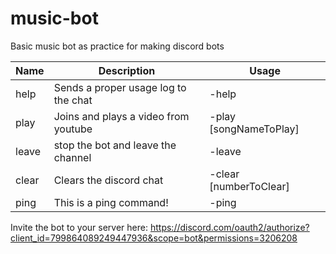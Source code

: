 # music-bot
Basic music bot as practice for making discord bots
<br/>

| Name  | Description | Usage |
| ------------- | ------------- | ------------- |
| help  | Sends a proper usage log to the chat  | -help |
| play  | Joins and plays a video from youtube  |  -play [songNameToPlay] |
| leave  | stop the bot and leave the channel  | -leave |
| clear  | Clears the discord chat  | -clear [numberToClear] |
| ping  | This is a ping command!  | -ping |

Invite the bot to your server here: https://discord.com/oauth2/authorize?client_id=799864089249447936&scope=bot&permissions=3206208

